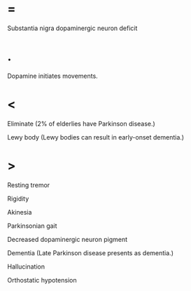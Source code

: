 # =

Substantia nigra dopaminergic neuron deficit

# .

Dopamine initiates movements.

# <

Eliminate (2% of elderlies have Parkinson disease.)

Lewy body (Lewy bodies can result in early-onset dementia.)

# >

Resting tremor

Rigidity

Akinesia

Parkinsonian gait

Decreased dopaminergic neuron pigment

Dementia (Late Parkinson disease presents as dementia.)

Hallucination

Orthostatic hypotension
